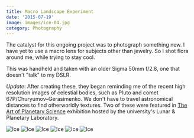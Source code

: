 ```yaml
---
title: Macro Landscape Experiment
date: '2015-07-19'
image: images/ice-04.jpg
category: Photography
---
```


The catalyst for this ongoing project was to photograph something new. I have yet to use a macro lens for subjects other than jewelry. So I shot flora around me, while trying to stay cool.

This was handheld and taken with an older Sigma 50mm f/2.8, one that doesn't "talk" to my DSLR.

_Update_: After creating these, they began reminding me of the recent high resolution images of celestial bodies, such as Pluto and comet 67P/Churyumov–Gerasimenko. We don't have to travel astronomical distances to find otherworldly textures. Two of these were featured in [The Art of Planetary Science](https://www.lpl.arizona.edu/art) exhibition hosted by the university's Lunar & Planetary Laboratory.

![Ice](../images/ice-01.jpg)
![Ice](../images/ice-02.jpg)
![Ice](../images/ice-03.jpg)
![Ice](../images/ice-05.jpg)
![Ice](../images/ice-06.jpg)
![Ice](../images/ice-071.jpg)
